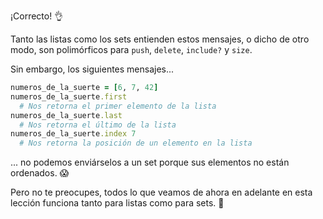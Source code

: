 ¡Correcto! :ok_hand:

Tanto las listas como los sets entienden estos mensajes, o dicho de otro modo, son polimórficos para `push`, `delete`, `include?` y `size`. 

Sin embargo, los siguientes mensajes...

```ruby
numeros_de_la_suerte = [6, 7, 42]
numeros_de_la_suerte.first
  # Nos retorna el primer elemento de la lista
numeros_de_la_suerte.last
  # Nos retorna el último de la lista
numeros_de_la_suerte.index 7
  # Nos retorna la posición de un elemento en la lista
```

... no podemos enviárselos a un set porque sus elementos no están ordenados. :scream:

Pero no te preocupes, todos lo que veamos de ahora en adelante en esta lección funciona tanto para listas como para sets. :muscle:
